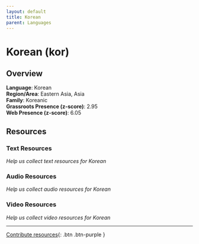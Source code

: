 ```yaml
---
layout: default
title: Korean
parent: Languages
---
```


# Korean (kor)

## Overview

**Language**: Korean  
**Region/Area**: Eastern Asia, Asia  
**Family**: Koreanic  
**Grassroots Presence (z-score)**: 2.95  
**Web Presence (z-score)**: 6.05  

## Resources

### Text Resources
*Help us collect text resources for Korean*

### Audio Resources
*Help us collect audio resources for Korean*

### Video Resources
*Help us collect video resources for Korean*

---

[Contribute resources](https://forms.office.com/e/1SfLJx3u1r){: .btn .btn-purple }
